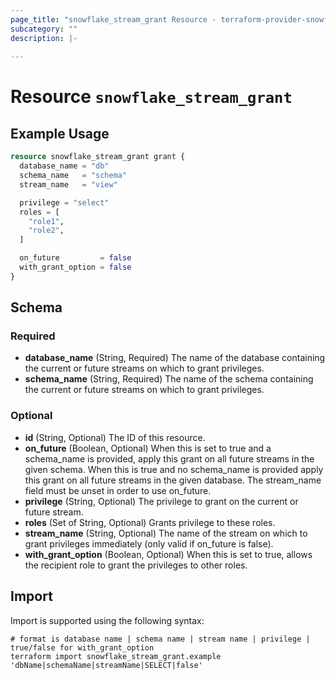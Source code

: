 ```yaml
---
page_title: "snowflake_stream_grant Resource - terraform-provider-snowflake"
subcategory: ""
description: |-
  
---
```


# Resource `snowflake_stream_grant`



## Example Usage

```terraform
resource snowflake_stream_grant grant {
  database_name = "db"
  schema_name   = "schema"
  stream_name   = "view"

  privilege = "select"
  roles = [
    "role1",
    "role2",
  ]

  on_future         = false
  with_grant_option = false
}
```

## Schema

### Required

- **database_name** (String, Required) The name of the database containing the current or future streams on which to grant privileges.
- **schema_name** (String, Required) The name of the schema containing the current or future streams on which to grant privileges.

### Optional

- **id** (String, Optional) The ID of this resource.
- **on_future** (Boolean, Optional) When this is set to true and a schema_name is provided, apply this grant on all future streams in the given schema. When this is true and no schema_name is provided apply this grant on all future streams in the given database. The stream_name field must be unset in order to use on_future.
- **privilege** (String, Optional) The privilege to grant on the current or future stream.
- **roles** (Set of String, Optional) Grants privilege to these roles.
- **stream_name** (String, Optional) The name of the stream on which to grant privileges immediately (only valid if on_future is false).
- **with_grant_option** (Boolean, Optional) When this is set to true, allows the recipient role to grant the privileges to other roles.

## Import

Import is supported using the following syntax:

```shell
# format is database name | schema name | stream name | privilege | true/false for with_grant_option
terraform import snowflake_stream_grant.example 'dbName|schemaName|streamName|SELECT|false'
```
